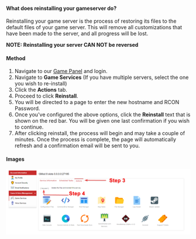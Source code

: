 #### What does reinstalling your gameserver do?
Reinstalling your game server is the process of restoring its files to the default files of your game server.
This will remove all customizations that have been made to the server, and all progress will be lost.

**NOTE: Reinstalling your server CAN NOT be reversed**

#### Method
1. Navigate to our [Game Panel](https://gamepanel.hexanenetworks.com) and login.
2. Navigate to **Game Services** (If you have multiple servers, select the one you wish to re-install)
3. Click the **Actions** tab.
4. Proceed to click **Reinstall**.
5. You will be directed to a page to enter the new hostname and RCON Password. 
6. Once you've configured the above options, click the **Reinstall** text that is shown on the red bar. You will be given one last confirmation if you wish to continue.
7. After clicking reinstall, the process will begin and may take a couple of minutes. Once the process is complete, the page will automatically refresh and a confirmation email will be sent to you.

#### Images
![Actions section](https://raw.githubusercontent.com/HexaneNetworks/help-assets/master/assets/reinstalling-your-game-server.png)

